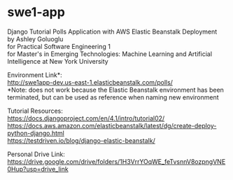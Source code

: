 # swe1-app
Django Tutorial Polls Application with AWS Elastic Beanstalk Deployment  
by Ashley Goluoglu  
for Practical Software Engineering 1   
for Master's in Emerging Technologies: Machine Learning and Artificial Intelligence at New York University  

Environment Link*:  
http://swe1app-dev.us-east-1.elasticbeanstalk.com/polls/  
*Note: does not work because the Elastic Beanstalk environment has been terminated, but can be used as reference when naming new environment  

Tutorial Resources:  
https://docs.djangoproject.com/en/4.1/intro/tutorial02/  
https://docs.aws.amazon.com/elasticbeanstalk/latest/dg/create-deploy-python-django.html  
https://testdriven.io/blog/django-elastic-beanstalk/  

Personal Drive Link:  
https://drive.google.com/drive/folders/1H3VrrYOqWE_feTvsnnV8ozpngVNE0Hup?usp=drive_link  
